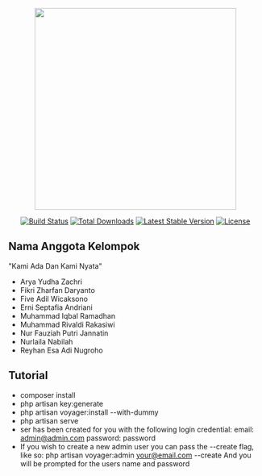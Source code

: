 <p align="center"><a href="https://laravel.com" target="_blank"><img src="https://raw.githubusercontent.com/laravel/art/master/logo-lockup/5%20SVG/2%20CMYK/1%20Full%20Color/laravel-logolockup-cmyk-red.svg" width="400"></a></p>

<p align="center">
<a href="https://travis-ci.org/laravel/framework"><img src="https://travis-ci.org/laravel/framework.svg" alt="Build Status"></a>
<a href="https://packagist.org/packages/laravel/framework"><img src="https://img.shields.io/packagist/dt/laravel/framework" alt="Total Downloads"></a>
<a href="https://packagist.org/packages/laravel/framework"><img src="https://img.shields.io/packagist/v/laravel/framework" alt="Latest Stable Version"></a>
<a href="https://packagist.org/packages/laravel/framework"><img src="https://img.shields.io/packagist/l/laravel/framework" alt="License"></a>
</p>

## Nama Anggota Kelompok

"Kami Ada Dan Kami Nyata"

- Arya Yudha Zachri
- Fikri Zharfan Daryanto
- Five Adil Wicaksono
- Erni Septafia Andriani
- Muhammad Iqbal Ramadhan
- Muhammad Rivaldi Rakasiwi
- Nur Fauziah Putri Jannatin
- Nurlaila Nabilah
- Reyhan Esa Adi Nugroho

## Tutorial
- composer install
- php artisan key:generate
- php artisan voyager:install --with-dummy
- php artisan serve
- ser has been created for you with the following login credential:
  email: admin@admin.com
  password: password
- If you wish to create a new admin user you can pass the --create flag, like so:
  php artisan voyager:admin your@email.com --create
  And you will be prompted for the users name and password

                          

